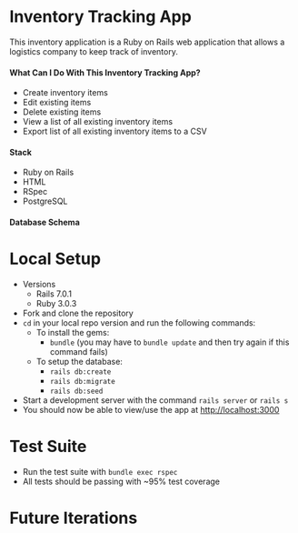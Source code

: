 # Inventory Tracking App
This inventory application is a Ruby on Rails web application that allows a logistics company to keep track of inventory. 

#### What Can I Do With This Inventory Tracking App?
* Create inventory items
* Edit existing items
* Delete existing items
* View a list of all existing inventory items
* Export list of all existing inventory items to a CSV

#### Stack
* Ruby on Rails
* HTML
* RSpec
* PostgreSQL

#### Database Schema



# Local Setup
* Versions
  * Rails 7.0.1
  * Ruby 3.0.3
* Fork and clone the repository
* `cd` in your local repo version and run the following commands:
   * To install the gems:
     * `bundle` (you may have to `bundle update` and then try again if this command fails)   
   * To setup the database:
     * `rails db:create`
     * `rails db:migrate`
     * `rails db:seed`
* Start a development server with the command `rails server` or `rails s`
* You should now be able to view/use the app at [http://localhost:3000](http://localhost:3000)

# Test Suite
* Run the test suite with `bundle exec rspec`
* All tests should be passing with ~95% test coverage

# Future Iterations



